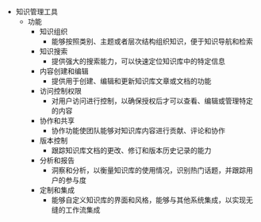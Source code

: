 - 知识管理工具
	- 功能
		- 知识组织
			- 能够按照类别、主题或者层次结构组织知识，便于知识导航和检索
		- 知识搜索
			- 提供强大的搜索能力，可以快速定位知识库中的特定信息
		- 内容创建和编辑
			- 提供用于创建、编辑和更新知识库文章或文档的功能
		- 访问控制权限
			- 对用户访问进行控制，以确保授权后才可以查看、编辑或管理特定的内容
		- 协作和共享
			- 协作功能使团队能够对知识库内容进行贡献、评论和协作
		- 版本控制
			- 跟踪知识库文档的更改、修订和版本历史记录的能力
		- 分析和报告
			- 洞察和分析，以衡量知识库的使用情况，识别热门话题，并跟踪用户的参与度
		- 定制和集成
			- 能够自定义知识库的界面和风格，能够与其他系统集成，以实现无缝的工作流集成
